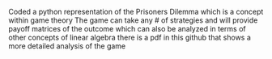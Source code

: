 Coded a python representation of the Prisoners Dilemma which is a concept within game theory
The game can take any # of strategies and will provide payoff matrices of the outcome which can also be analyzed in terms of other concepts of linear algebra
there is a pdf in this github that shows a more detailed analysis of the game
